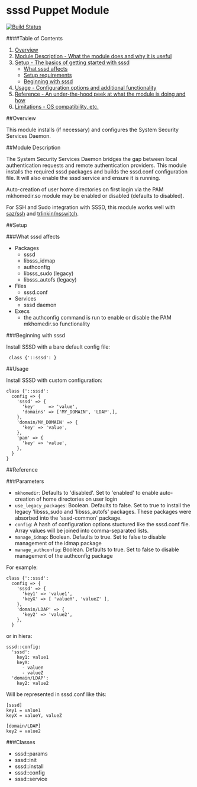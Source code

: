 # sssd Puppet Module

[![Build Status](https://travis-ci.org/walkamongus/sssd.svg)](https://travis-ci.org/walkamongus/sssd)

####Table of Contents

1. [Overview](#overview)
2. [Module Description - What the module does and why it is useful](#module-description)
3. [Setup - The basics of getting started with sssd](#setup)
    * [What sssd affects](#what-sssd-affects)
    * [Setup requirements](#setup-requirements)
    * [Beginning with sssd](#beginning-with-sssd)
4. [Usage - Configuration options and additional functionality](#usage)
5. [Reference - An under-the-hood peek at what the module is doing and how](#reference)
5. [Limitations - OS compatibility, etc.](#limitations)

##Overview

This module installs (if necessary) and configures the System Security Services Daemon. 

##Module Description

The System Security Services Daemon bridges the gap between local authentication requests 
and remote authentication providers.  This module installs the required sssd packages and 
builds the sssd.conf configuration file. It will also enable the sssd service and ensure 
it is running. 

Auto-creation of user home directories on first login via the PAM mkhomedir.so module may 
be enabled or disabled (defaults to disabled).

For SSH and Sudo integration with SSSD, this module works well with [saz/ssh](https://forge.puppetlabs.com/saz/ssh) and [trlinkin/nsswitch](https://forge.puppetlabs.com/trlinkin/nsswitch).

##Setup

###What sssd affects

* Packages
    * sssd
    * libsss_idmap
    * authconfig
    * libsss_sudo (legacy)
    * libsss_autofs (legacy)
* Files
    * sssd.conf
* Services
    * sssd daemon
* Execs
    * the authconfig command is run to enable or disable the PAM mkhomedir.so functionality

###Beginning with sssd

Install SSSD with a bare default config file:

     class {'::sssd': }

##Usage

Install SSSD with custom configuration:

    class {'::sssd':
      config => {
        'sssd' => {
          'key'     => 'value',
          'domains' => ['MY_DOMAIN', 'LDAP',],
        },
        'domain/MY_DOMAIN' => {
          'key' => 'value',
        },
        'pam' => {
          'key' => 'value',
        },
      }
    }


##Reference

###Parameters

* `mkhomedir`: Defaults to 'disabled'.  Set to 'enabled' to enable auto-creation of home directories on user login
* `use_legacy_packages`: Boolean. Defaults to false.  Set to true to install the legacy 'libsss_sudo
                         and 'libsss_autofs' packages. These packages were absorbed into the
                         'sssd-common' package.
* `config`: A hash of configuration options stuctured like the sssd.conf file. Array values will be joined into comma-separated lists. 
* `manage_idmap`: Boolean. Defaults to true. Set to false to disable management of the idmap package
* `manage_authconfig`: Boolean. Defaults to true. Set to false to disable management of the authconfig package

For example:

    class {'::sssd':
      config => {
        'sssd' => {
          'key1' => 'value1',
          'keyX' => [ 'valueY', 'valueZ' ],
        },
        'domain/LDAP' => {
          'key2' => 'value2',
        },
      }

or in hiera:

    sssd::config:
      'sssd':
        key1: value1
        keyX:
          - valueY
          - valueZ
      'domain/LDAP':
        key2: value2

Will be represented in sssd.conf like this:

    [sssd]
    key1 = value1
    keyX = valueY, valueZ

    [domain/LDAP]
    key2 = value2

###Classes

* sssd::params
* sssd::init
* sssd::install
* sssd::config
* sssd::service


